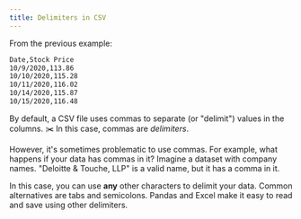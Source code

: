 ```yaml
---
title: Delimiters in CSV
---
```


From the previous example:

```markdown
Date,Stock Price
10/9/2020,113.86
10/10/2020,115.28
10/11/2020,116.02
10/14/2020,115.87
10/15/2020,116.48
```

By default, a CSV file uses commas to separate (or "delimit") values in the columns. ✂️ In this case, commas are _delimiters_.

However, it's sometimes problematic to use commas. For example, what happens if your data has commas in it? Imagine a dataset with company names. "Deloitte & Touche, LLP" is a valid name, but it has a comma in it.

In this case, you can use **any** other characters to delimit your data. Common alternatives are tabs and semicolons. Pandas and Excel make it easy to read and save using other delimiters.
